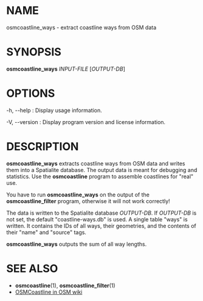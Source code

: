 
# NAME

osmcoastline_ways - extract coastline ways from OSM data


# SYNOPSIS

**osmcoastline_ways** *INPUT-FILE* \[*OUTPUT-DB*\]


# OPTIONS

-h, --help
:   Display usage information.

-V, --version
:   Display program version and license information.


# DESCRIPTION

**osmcoastline_ways** extracts coastline ways from OSM data and writes them
into a Spatialite database. The output data is meant for debugging and
statistics. Use the **osmcoastline** program to assemble coastlines for
"real" use.

You have to run **osmcoastline_ways** on the output of the
**osmcoastline_filter** program, otherwise it will not work correctly!

The data is written to the Spatialite database *OUTPUT-DB*. If *OUTPUT-DB* is
not set, the default "coastline-ways.db" is used. A single table "ways" is
written. It contains the IDs of all ways, their geometries, and the contents
of their "name" and "source" tags.

**osmcoastline_ways** outputs the sum of all way lengths.


# SEE ALSO

* **osmcoastline**(1), **osmcoastline_filter**(1)
* [OSMCoastline in OSM wiki](https://wiki.openstreetmap.org/wiki/OSMCoastline)

